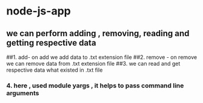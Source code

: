 # node-js-app
## we can perform adding , removing, reading and getting respective data
##1. add- on add we add data to .txt extension file 
##2. remove - on remove we can remove data from .txt extension file
##3. we can read and get respective data what existed in .txt file 
### 4. here , used module yargs , it helps to pass command line arguments 
